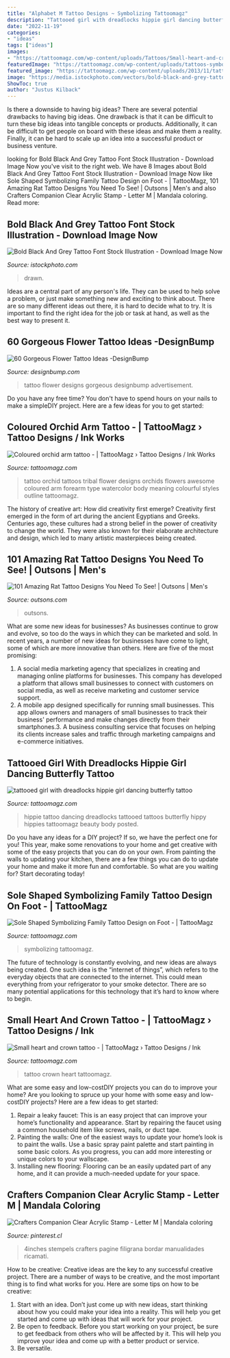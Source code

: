 ```yaml
---
title: "Alphabet M Tattoo Designs ~ Symbolizing Tattoomagz"
description: "Tattooed girl with dreadlocks hippie girl dancing butterfly tattoo"
date: "2022-11-19"
categories:
- "ideas"
tags: ["ideas"]
images:
- "https://tattoomagz.com/wp-content/uploads/Tattoos/Small-heart-and-crown-tattoo.jpg"
featuredImage: "https://tattoomagz.com/wp-content/uploads/tattoos-symbolizing-family-unfiltered-48104.jpg"
featured_image: "https://tattoomagz.com/wp-content/uploads/2013/11/tattooed-girl-with-dreadlocks-hippie-girl-dancing-butterfly-tattoo1.jpg"
image: "https://media.istockphoto.com/vectors/bold-black-and-grey-tattoo-font-vector-id821501848"
ShowToc: true
author: "Justus Kilback"
---
```



Is there a downside to having big ideas?
There are several potential drawbacks to having big ideas. One drawback is that it can be difficult to turn these big ideas into tangible concepts or products. Additionally, it can be difficult to get people on board with these ideas and make them a reality. Finally, it can be hard to scale up an idea into a successful product or business venture.

	

		
looking for Bold Black And Grey Tattoo Font Stock Illustration - Download Image Now you've visit to the right web. We have 8 Images about Bold Black And Grey Tattoo Font Stock Illustration - Download Image Now like Sole Shaped Symbolizing Family Tattoo Design on Foot - | TattooMagz, 101 Amazing Rat Tattoo Designs You Need To See! | Outsons | Men&#039;s and also Crafters Companion Clear Acrylic Stamp - Letter M | Mandala coloring. Read more:
		
    
## Bold Black And Grey Tattoo Font Stock Illustration - Download Image Now

<img loading=lazy src="https://media.istockphoto.com/vectors/bold-black-and-grey-tattoo-font-vector-id821501848" onerror="this.onerror=null;this.src='https://tse2.mm.bing.net/th?id=OIP.EtFg6MYu7iuAaSXrusp59wHaHa&amp;pid=15.1';" alt="Bold Black And Grey Tattoo Font Stock Illustration - Download Image Now">

_Source: istockphoto.com_

>drawn. 

	

Ideas are a central part of any person's life. They can be used to help solve a problem, or just make something new and exciting to think about. There are so many different ideas out there, it is hard to decide what to try. It is important to find the right idea for the job or task at hand, as well as the best way to present it.

    
## 60 Gorgeous Flower Tattoo Ideas -DesignBump

<img loading=lazy src="https://designbump.com/wp-content/uploads/2015/12/Beautiful-Flower-Tattoo-Designs-For-Women-42.jpg" onerror="this.onerror=null;this.src='https://tse3.mm.bing.net/th?id=OIP.eR31B9-i6_4vyWyPd23jkgHaJ7&amp;pid=15.1';" alt="60 Gorgeous Flower Tattoo Ideas -DesignBump">

_Source: designbump.com_

>tattoo flower designs gorgeous designbump advertisement. 

	

Do you have any free time? You don't have to spend hours on your nails to make a simpleDIY project. Here are a few ideas for you to get started: 

    
## Coloured Orchid Arm Tattoo - | TattooMagz › Tattoo Designs / Ink Works

<img loading=lazy src="https://tattoomagz.com/wp-content/uploads/Tattoos/tattoo/Coloured-orchid-arm-tattoo.jpg" onerror="this.onerror=null;this.src='https://tse1.mm.bing.net/th?id=OIP.o7_CTacAuGrb4_reRczhXgHaPz&amp;pid=15.1';" alt="Coloured orchid arm tattoo - | TattooMagz › Tattoo Designs / Ink Works">

_Source: tattoomagz.com_

>tattoo orchid tattoos tribal flower designs orchids flowers awesome coloured arm forearm type watercolor body meaning colourful styles outline tattoomagz. 

	

The history of creative art: How did creativity first emerge?
Creativity first emerged in the form of art during the ancient Egyptians and Greeks. Centuries ago, these cultures had a strong belief in the power of creativity to change the world. They were also known for their elaborate architecture and design, which led to many artistic masterpieces being created.

    
## 101 Amazing Rat Tattoo Designs You Need To See! | Outsons | Men&#039;s

<img loading=lazy src="https://outsons.com/wp-content/uploads/2020/09/2020-09-16-04.32.34-2398990322740748164_rattattoo-819x1024.jpg" onerror="this.onerror=null;this.src='https://tse4.mm.bing.net/th?id=OIP.qjXp2D_afUFa9ejSTO6mbgHaJQ&amp;pid=15.1';" alt="101 Amazing Rat Tattoo Designs You Need To See! | Outsons | Men&#039;s">

_Source: outsons.com_

>outsons. 

	

What are some new ideas for businesses?
As businesses continue to grow and evolve, so too do the ways in which they can be marketed and sold. In recent years, a number of new ideas for businesses have come to light, some of which are more innovative than others. Here are five of the most promising:
1. A social media marketing agency that specializes in creating and managing online platforms for businesses. This company has developed a platform that allows small businesses to connect with customers on social media, as well as receive marketing and customer service support.
2. A mobile app designed specifically for running small businesses. This app allows owners and managers of small businesses to track their business' performance and make changes directly from their smartphones.3. A business consulting service that focuses on helping its clients increase sales and traffic through marketing campaigns and e-commerce initiatives.
    
## Tattooed Girl With Dreadlocks Hippie Girl Dancing Butterfly Tattoo

<img loading=lazy src="https://tattoomagz.com/wp-content/uploads/2013/11/tattooed-girl-with-dreadlocks-hippie-girl-dancing-butterfly-tattoo1.jpg" onerror="this.onerror=null;this.src='https://tse3.mm.bing.net/th?id=OIP.cBPCbSv8w2DHcdyhyauiewHaLH&amp;pid=15.1';" alt="tattooed girl with dreadlocks hippie girl dancing butterfly tattoo">

_Source: tattoomagz.com_

>hippie tattoo dancing dreadlocks tattooed tattoos butterfly hippy hippies tattoomagz beauty body posted. 

	

Do you have any ideas for a DIY project? If so, we have the perfect one for you! This year, make some renovations to your home and get creative with some of the easy projects that you can do on your own. From painting the walls to updating your kitchen, there are a few things you can do to update your home and make it more fun and comfortable. So what are you waiting for? Start decorating today!

    
## Sole Shaped Symbolizing Family Tattoo Design On Foot - | TattooMagz

<img loading=lazy src="https://tattoomagz.com/wp-content/uploads/tattoos-symbolizing-family-unfiltered-48104.jpg" onerror="this.onerror=null;this.src='https://tse2.mm.bing.net/th?id=OIP.XxojV3MK9rGw5rD671vuDgHaLG&amp;pid=15.1';" alt="Sole Shaped Symbolizing Family Tattoo Design on Foot - | TattooMagz">

_Source: tattoomagz.com_

>symbolizing tattoomagz. 

	

The future of technology is constantly evolving, and new ideas are always being created. One such idea is the “internet of things”, which refers to the everyday objects that are connected to the internet. This could mean everything from your refrigerator to your smoke detector. There are so many potential applications for this technology that it’s hard to know where to begin.

    
## Small Heart And Crown Tattoo - | TattooMagz › Tattoo Designs / Ink

<img loading=lazy src="https://tattoomagz.com/wp-content/uploads/Tattoos/Small-heart-and-crown-tattoo.jpg" onerror="this.onerror=null;this.src='https://tse2.mm.bing.net/th?id=OIP.Oa8lvsUNIIV-1mOCou4L7AHaKJ&amp;pid=15.1';" alt="Small heart and crown tattoo - | TattooMagz › Tattoo Designs / Ink">

_Source: tattoomagz.com_

>tattoo crown heart tattoomagz. 

	

What are some easy and low-costDIY projects you can do to improve your home?
Are you looking to spruce up your home with some easy and low-costDIY projects? Here are a few ideas to get started: 
1. Repair a leaky faucet: This is an easy project that can improve your home’s functionality and appearance. Start by repairing the faucet using a common household item like screws, nails, or duct tape. 
2. Painting the walls: One of the easiest ways to update your home’s look is to paint the walls. Use a basic spray paint palette and start painting in some basic colors. As you progress, you can add more interesting or unique colors to your wallscape. 
3. Installing new flooring: Flooring can be an easily updated part of any home, and it can provide a much-needed update for your space.

    
## Crafters Companion Clear Acrylic Stamp - Letter M | Mandala Coloring

<img loading=lazy src="https://i.pinimg.com/736x/46/87/22/4687220000a2305d957ba1153ff77bff.jpg" onerror="this.onerror=null;this.src='https://tse4.mm.bing.net/th?id=OIP.NvcARKD6VtxyAOGsTNL2BgHaHa&amp;pid=15.1';" alt="Crafters Companion Clear Acrylic Stamp - Letter M | Mandala coloring">

_Source: pinterest.cl_

>4inches stempels crafters pagine filigrana bordar manualidades ricamati. 

	

How to be creative:
Creative ideas are the key to any successful creative project. There are a number of ways to be creative, and the most important thing is to find what works for you. Here are some tips on how to be creative: 
1. Start with an idea. Don’t just come up with new ideas, start thinking about how you could make your idea into a reality. This will help you get started and come up with ideas that will work for your project. 
2. Be open to feedback. Before you start working on your project, be sure to get feedback from others who will be affected by it. This will help you improve your idea and come up with a better product or service. 
3. Be versatile.

